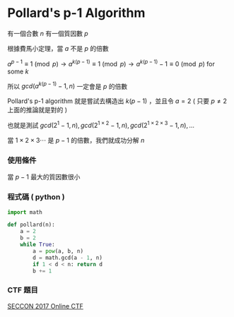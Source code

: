 # Pollard's p-1 Algorithm

有一個合數 $n$ 有一個質因數 $p$

根據費馬小定理，當 $a$ 不是 $p$ 的倍數

$a^{p-1} \equiv 1 \pmod{p} \to a^{k(p-1)} \equiv 1 \pmod{p} \to a^{k(p-1)} - 1 \equiv 0 \pmod{p}$ for some $k$

所以 $gcd(a^{k(p-1)} - 1, n)$ 一定會是 $p$ 的倍數

Pollard's p-1 algorithm 就是嘗試去構造出 $k(p-1)$ ，並且令 $a = 2$ ( 只要 $p \ne 2$ 上面的推論就是對的 )

也就是測試 $gcd(2^{1} - 1, n), gcd(2^{1 \times 2} - 1, n), gcd(2^{1 \times 2 \times 3} - 1, n), ...$

當 $1 \times 2 \times 3 \cdots$ 是 $p-1$ 的倍數，我們就成功分解 $n$

### 使用條件

當 $p-1$ 最大的質因數很小

### 程式碼 ( python )

```python
import math

def pollard(n):
    a = 2
    b = 2
    while True:
        a = pow(a, b, n)
        d = math.gcd(a - 1, n)
        if 1 < d < n: return d
        b += 1
```

### CTF 題目

[SECCON 2017 Online CTF](https://ctftime.org/task/5056)

